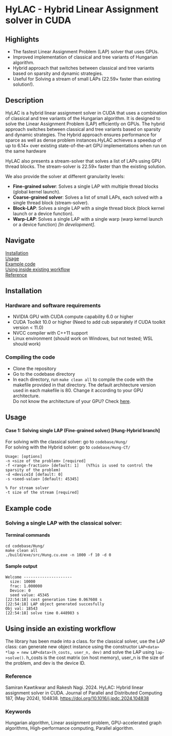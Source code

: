 # **HyLAC** - **Hy**brid **L**inear **A**ssignment solver in **CUDA**

<!-- Insert index with links to individual headings -->

## Highlights

- The fastest Linear Assignment Problem (LAP) solver that uses GPUs.
- Improved implementation of classical and tree variants of Hungarian algorithm.
- Hybrid approach that switches between classical and tree variants based on sparsity and dynamic strategies.
- Useful for Solving a stream of small LAPs (22.59× faster than existing solution!).

## Description

HyLAC is a hybrid linear assignment solver in CUDA that uses a combination of classical and tree variants of the Hungarian algorithm. It is designed to solve the Linear Assignment Problem (LAP) efficiently on GPUs. The hybrid approach switches between classical and tree variants based on sparsity and dynamic strategies. The Hybrid approach ensures performance for sparce as well as dense problem instances.HyLAC achieves a speedup of up to 6.14× over existing state-of-the-art GPU implementations when run on the same hardware

HyLAC also presents a stream-solver that solves a list of LAPs using GPU thread blocks. The stream-solver is 22.59× faster than the existing solution.

We also provide the solver at different granularity levels:

- **Fine-grained solver**: Solves a single LAP with multiple thread blocks (global kernel launch).
- **Coarse-grained solver**: Solves a list of small LAPs, each solved with a single thread block (stream-solver).
- **Block-LAP**: Solves a single LAP with a single thread block (block kernel launch or a device function).
- **Warp-LAP**: Solves a single LAP with a single warp (warp kernel launch or a device function) _[In development]_.

## Navigate

[Installation](#installation) \
[Usage](#usage) \
[Example code](#example-code) \
[Using inside existing workflow](#using-inside-existing-workflow) \
[Reference](#reference)

## Installation

### Hardware and software requirements

- NVIDIA GPU with CUDA compute capability 6.0 or higher
- CUDA Toolkit 10.0 or higher (Need to add cub separately if CUDA toolkit version < 11.0)
- NVCC compiler with C++11 support
- Linux environment (should work on Windows, but not tested; WSL should work)

### Compiling the code

- Clone the repository
- Go to the codebase directory
- In each directory, run `make clean all` to compile the code with the makefile provided in that directory. The default architecture version used in each makefile is 80. Change it according to your GPU architecture. \
  Do not know the architecture of your GPU? Check [here](https://developer.nvidia.com/cuda-gpus).

## Usage

#### Case 1: Solving single LAP (Fine-grained solver) [Hung-Hybrid branch]

For solving with the classical solver: go to `codebase/Hung/` \
For solving with the Hybrid solver: go to `codebase/Hung-CT/`

```
Usage: [options]
-n <size of the problem> [required]
-f <range-fraction> [default: 1]   (%This is used to control the sparsity of the problem)
-d <deviceId [default: 0]
-s <seed-value> [default: 45345]

% For stream solver
-t size of the stream [required]
```

## Example code

### Solving a single LAP with the classical solver:

#### Terminal commands

```
cd codebase/Hung/
make clean all
./build/exe/src/Hung.cu.exe -n 1000 -f 10 -d 0
```

#### Sample output

```
Welcome ---------------------
  size: 10000
  frac: 1.000000
  Device: 0
  seed value: 45345
[22:54:18] cost generation time 0.067608 s
[22:54:18] LAP object generated succesfully
Obj val: 18543
[22:54:18] solve time 0.448983 s
```

## Using inside an existing workflow

The library has been made into a class. for the classical solver, use the LAP class: can generate new object instance using the constructor `LAP<data> *lap = new LAP<data>(h_costs, user_n, dev)` and solve the LAP using `lap->solve()`. h_costs is the cost matrix (on host memory), user_n is the size of the problem, and dev is the device ID.

### Reference

Samiran Kawtikwar and Rakesh Nagi. 2024. HyLAC: Hybrid linear assignment solver in CUDA. Journal of Parallel and Distributed Computing 187, (May 2024), 104838. https://doi.org/10.1016/j.jpdc.2024.104838

### Keywords

Hungarian algorithm, Linear assignment problem, GPU-accelerated graph algorithms, High-performance computing, Parallel algorithm.

